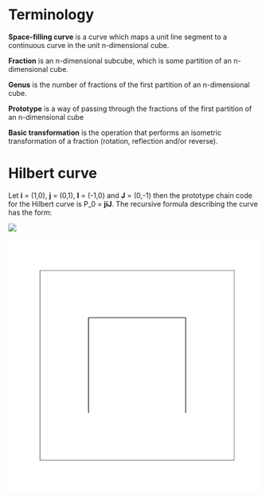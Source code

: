 # Terminology

**Space-filling curve** is a curve which maps a unit line segment to a continuous curve in the unit n-dimensional cube.

**Fraction** is an n-dimensional subcube, which is some partition of an n-dimensional cube.

**Genus** is the number of fractions of the first partition of an n-dimensional cube.

**Prototype** is a way of passing through the fractions of the first partition of an n-dimensional cube

**Basic transformation** is the operation that performs an isometric transformation of a fraction (rotation, reflection and/or reverse).

# Hilbert curve

Let **i** = (1,0), **j** = (0,1), **I** = (-1,0) and **J** = (0,-1) then the prototype chain code for the Hilbert curve is P_0 = **jiJ**. The recursive formula describing the curve has the form:



<img src="https://latex.codecogs.com/gif.latex?large&space; P_{n+1} = ji(P_n), {\bf j}, ij(P_n), {\bf i}, ij(P_n), {\bf J}, JI(P_n) "/> 

![image](./animation/Hilbert_curve.gif)
